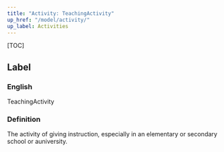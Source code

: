 ```yaml
---
title: "Activity: TeachingActivity"
up_href: "/model/activity/"
up_label: Activities
---
```


[TOC]

## Label

### English
TeachingActivity



### Definition 
The activity of giving instruction, especially in an elementary or secondary school or auniversity.